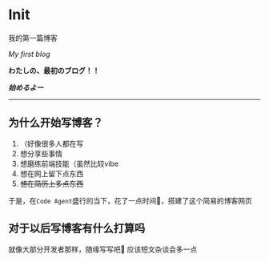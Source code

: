 # Init

我的第一篇博客

*My first blog*

**わたしの、最初のブログ！！**

***始めるよー***

---

## 为什么开始写博客？

1. （好像很多人都在写
2. 想分享些事情
3. 想磨练前端技能（虽然比较vibe
4. 想在网上留下点东西
5. ~~想在简历上多点东西~~

于是，在`Code Agent`盛行的当下，花了一点时间🤌，搭建了这个简易的博客网页

## 对于以后写博客有什么打算吗

就像大部分开发者那样，随缘写写吧👻
应该短文杂谈会多一点


